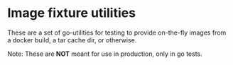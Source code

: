 # Image fixture utilities

These are a set of go-utilities for testing to provide on-the-fly images from a docker build, a tar cache dir, or otherwise.

Note: These are **NOT** meant for use in production, only in go tests.
